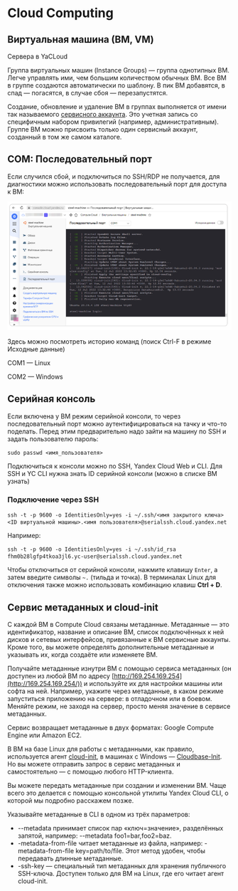 # Cloud Computing

## Виртуальная машина (ВМ, VM)

Сервера в YaCLoud

Группа виртуальных машин (Instance Groups) — группа однотипных ВМ. Легче управлять ими, чем большим количеством обычных ВМ. Все ВМ в группе создаются автоматически по шаблону. В пик ВМ добавятся, в спад — погасятся, в случае сбоя — перезапустятся.

Создание, обновление и удаление ВМ в группах выполняется от имени так называемого [сервисного аккаунта](https://cloud.yandex.ru/docs/iam/concepts/users/service-accounts). Это учетная запись со специфичным набором привилегий (например, административным). Группе ВМ можно присвоить только один сервисный аккаунт, созданный в том же самом каталоге.

## COM: Последовательный порт

Если случился сбой, и подключиться по SSH/RDP не получается, для диагностики можно использовать последовательный порт для доступа к ВМ:

![](<../../../.gitbook/assets/изображение (1).png>)

Здесь можно посмотреть историю команд (поиск Ctrl-F в режиме Исходные данные)

COM1 — Linux

COM2 — Windows

## Серийная консоль

Если включена у ВМ режим серийной консоли, то через последовательный порт можно аутентифицироваться на тачку и что-то поделать. Перед этим предварительно надо зайти на машину по SSH и задать пользователю пароль:

```
sudo passwd <имя_пользователя> 
```

Подключиться к консоли можно по SSH, Yandex Cloud Web и CLI. Для SSH и YC CLI нужна знать ID серийной консоли (можно в списке ВМ узнать)

### Подключение через SSH

```
ssh -t -p 9600 -o IdentitiesOnly=yes -i ~/.ssh/<имя закрытого ключа> <ID виртуальной машины>.<имя пользователя>@serialssh.cloud.yandex.net
```

Например:

```
ssh -t -p 9600 -o IdentitiesOnly=yes -i ~/.ssh/id_rsa fhm0b28lgfp4tkoa3jl6.yc-user@serialssh.cloud.yandex.net
```

Чтобы отключиться от серийной консоли, нажмите клавишу `Enter`, а затем введите символы `~.` (тильда и точка). В терминалах Linux для отключения также можно использовать комбинацию клавиш **Ctrl + D**.

## Сервис метаданных и cloud-init

С каждой ВМ в Compute Cloud связаны метаданные. Метаданные  — это идентификатор, название и описание ВМ, список подключённых к ней дисков и сетевых интерфейсов, привязанные к ВМ сервисные аккаунты. Кроме того, вы можете определять дополнительные метаданные и указывать их, когда создаёте или изменяете ВМ.

Получайте метаданные изнутри ВМ с помощью сервиса метаданных (он доступен из любой ВМ по адресу [http://169.254.169.254](http://169.254.169.254/)) и используйте их для настройки машины или софта на ней. Например, укажите через метаданные, в каком режиме запуститься приложению на сервере: в отладочном или в боевом. Меняйте режим, не заходя на сервер, просто меняя значение в сервисе метаданных.

Сервис возвращает метаданные в двух форматах: Google Compute Engine или Amazon EC2.

В ВМ на базе Linux для работы с метаданными, как правило, используется агент [cloud-init](https://cloud-init.io/), в машинах с Windows — [Cloudbase-Init](https://cloudbase.it/cloudbase-init/). Но вы можете отправить запрос в сервис метаданных и самостоятельно — с помощью любого HTTP-клиента.

Вы можете передать метаданные при создании и изменении ВМ. Чаще всего это делается с помощью консольной утилиты Yandex Cloud CLI, о которой мы подробно расскажем позже.

Указывайте метаданные в CLI в одном из трёх параметров:

* \--metadata принимает список пар «ключ=значение», разделённых запятой, например:  --metadata foo1=bar,foo2=baz.
* \-metadata-from-file читает метаданные из файла, например:  -metadata-from-file key=path/to/file. Этот метод удобен, чтобы передавать длинные метаданные.
* \-ssh-key — специальный тип метаданных для хранения публичного SSH-ключа. Доступен только для ВМ на Linux, где его читает агент cloud-init.
